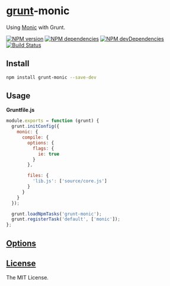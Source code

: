[grunt](http://gruntjs.com)-monic
==================================

Using [Monic](https://github.com/MonicBuilder/Monic) with Grunt.

[![NPM version](http://img.shields.io/npm/v/grunt-monic.svg?style=flat)](http://badge.fury.io/js/grunt-monic)
[![NPM dependencies](http://img.shields.io/david/MonicBuilder/grunt-monic.svg?style=flat)](https://david-dm.org/MonicBuilder/grunt-monic)
[![NPM devDependencies](http://img.shields.io/david/dev/MonicBuilder/grunt-monic.svg?style=flat)](https://david-dm.org/MonicBuilder/grunt-monic#info=devDependencies&view=table)
[![Build Status](http://img.shields.io/travis/MonicBuilder/grunt-monic.svg?style=flat&branch=master)](https://travis-ci.org/MonicBuilder/grunt-monic)

## Install

```bash
npm install grunt-monic --save-dev
```

## Usage

**Gruntfile.js**

```js
module.exports = function (grunt) {
  grunt.initConfig({
    monic: {
      compile: {
        options: {
          flags: {
            ie: true
          }
        },

        files: {
          'lib.js': ['source/core.js']
        }
      }
    }
  });

  grunt.loadNpmTasks('grunt-monic');
  grunt.registerTask('default', ['monic']);
};
```

## [Options](https://github.com/MonicBuilder/Monic#using-in-nodejs)
## [License](https://github.com/MonicBuilder/grunt-monic/blob/master/LICENSE)

The MIT License.
